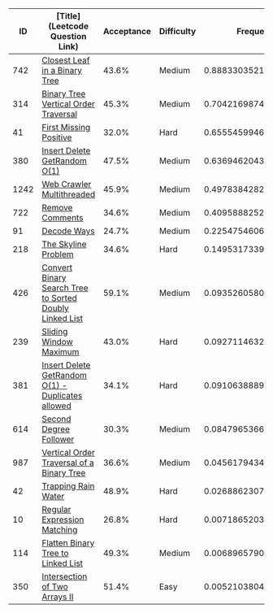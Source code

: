 |ID|[Title](Leetcode Question Link)|Acceptance|Difficulty|Frequency|
|----|-----|----|---|---|
|742|[Closest Leaf in a Binary Tree]( https://leetcode.com/problems/closest-leaf-in-a-binary-tree)|43.6%|Medium|0.8883303521322305|
|314|[Binary Tree Vertical Order Traversal]( https://leetcode.com/problems/binary-tree-vertical-order-traversal)|45.3%|Medium|0.7042169874893927|
|41|[First Missing Positive]( https://leetcode.com/problems/first-missing-positive)|32.0%|Hard|0.6555459946274417|
|380|[Insert Delete GetRandom O(1)]( https://leetcode.com/problems/insert-delete-getrandom-o1)|47.5%|Medium|0.6369462043420958|
|1242|[Web Crawler Multithreaded]( https://leetcode.com/problems/web-crawler-multithreaded)|45.9%|Medium|0.4978384282391795|
|722|[Remove Comments]( https://leetcode.com/problems/remove-comments)|34.6%|Medium|0.40958882529202645|
|91|[Decode Ways]( https://leetcode.com/problems/decode-ways)|24.7%|Medium|0.2254754606491885|
|218|[The Skyline Problem]( https://leetcode.com/problems/the-skyline-problem)|34.6%|Hard|0.14953173397096375|
|426|[Convert Binary Search Tree to Sorted Doubly Linked List]( https://leetcode.com/problems/convert-binary-search-tree-to-sorted-doubly-linked-list)|59.1%|Medium|0.09352605801082346|
|239|[Sliding Window Maximum]( https://leetcode.com/problems/sliding-window-maximum)|43.0%|Hard|0.09271146326206103|
|381|[Insert Delete GetRandom O(1) - Duplicates allowed]( https://leetcode.com/problems/insert-delete-getrandom-o1-duplicates-allowed)|34.1%|Hard|0.09106388892287375|
|614|[Second Degree Follower]( https://leetcode.com/problems/second-degree-follower)|30.3%|Medium|0.08479653666007693|
|987|[Vertical Order Traversal of a Binary Tree]( https://leetcode.com/problems/vertical-order-traversal-of-a-binary-tree)|36.6%|Medium|0.04561794346101633|
|42|[Trapping Rain Water]( https://leetcode.com/problems/trapping-rain-water)|48.9%|Hard|0.02688623073425064|
|10|[Regular Expression Matching]( https://leetcode.com/problems/regular-expression-matching)|26.8%|Hard|0.0071865203293987245|
|114|[Flatten Binary Tree to Linked List]( https://leetcode.com/problems/flatten-binary-tree-to-linked-list)|49.3%|Medium|0.006896579059060353|
|350|[Intersection of Two Arrays II]( https://leetcode.com/problems/intersection-of-two-arrays-ii)|51.4%|Easy|0.005210380421193978|

